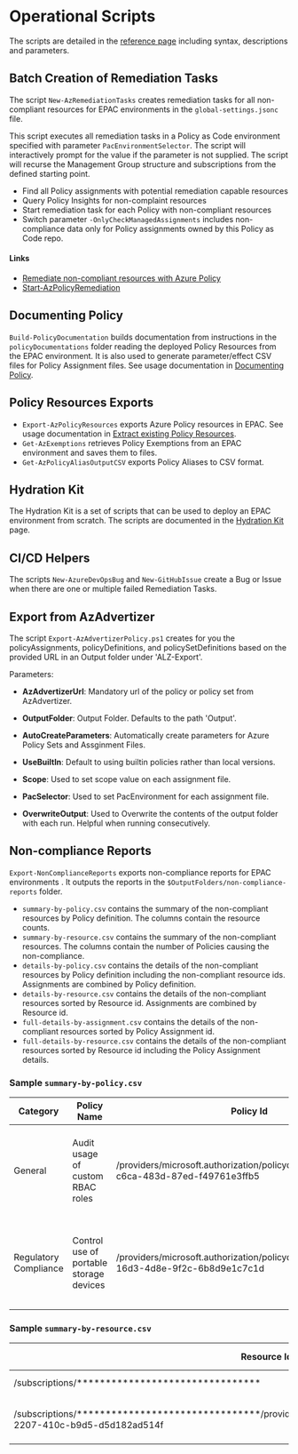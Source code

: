 # Operational Scripts

The scripts are detailed in the [reference page](operational-scripts-reference.md) including  syntax, descriptions and parameters.

## Batch Creation of Remediation Tasks

The script `New-AzRemediationTasks` creates remediation tasks for all non-compliant resources for EPAC environments in the `global-settings.jsonc` file.

This script executes all remediation tasks in a Policy as Code environment specified with parameter `PacEnvironmentSelector`. The script will interactively prompt for the value if the parameter is not supplied. The script will recurse the Management Group structure and subscriptions from the defined starting point.

* Find all Policy assignments with potential remediation capable resources
* Query Policy Insights for non-complaint resources
* Start remediation task for each Policy with non-compliant resources
* Switch parameter `-OnlyCheckManagedAssignments` includes non-compliance data only for Policy assignments owned by this Policy as Code repo.

#### Links

* [Remediate non-compliant resources with Azure Policy](https://learn.microsoft.com/en-us/azure/governance/policy/how-to/remediate-resources?tabs=azure-portal)
* [Start-AzPolicyRemediation](https://learn.microsoft.com/en-us/powershell/module/az.policyinsights/start-azpolicyremediation?view=azps-10.1.0)

## Documenting Policy

`Build-PolicyDocumentation` builds documentation from instructions in the `policyDocumentations` folder reading the deployed Policy Resources from the EPAC environment. It is also used to generate parameter/effect CSV files for Policy Assignment files. See usage documentation in [Documenting Policy](operational-scripts-documenting-policy.md).

## Policy Resources Exports

* `Export-AzPolicyResources` exports Azure Policy resources in EPAC. See usage documentation in [Extract existing Policy Resources](start-extracting-policy-resources.md).
* `Get-AzExemptions` retrieves Policy Exemptions from an EPAC environment and saves them to files.
* `Get-AzPolicyAliasOutputCSV` exports Policy Aliases to CSV format.

## Hydration Kit

The Hydration Kit is a set of scripts that can be used to deploy an EPAC environment from scratch. The scripts are documented in the [Hydration Kit](operational-scripts-hydration-kit.md) page.

## CI/CD Helpers

The scripts `New-AzureDevOpsBug` and `New-GitHubIssue` create a Bug or Issue when there are one or multiple failed Remediation Tasks.

## Export from AzAdvertizer

The script `Export-AzAdvertizerPolicy.ps1` creates for you the policyAssignments, policyDefinitions, and policySetDefinitions based on the provided URL in an Output folder under 'ALZ-Export'.

Parameters:

* **AzAdvertizerUrl**: Mandatory url of the policy or policy set from AzAdvertizer.

* **OutputFolder**: Output Folder. Defaults to the path 'Output'.

* **AutoCreateParameters**: Automatically create parameters for Azure Policy Sets and Assginment Files.

* **UseBuiltIn**: Default to using builtin policies rather than local versions.

* **Scope**: Used to set scope value on each assignment file.

* **PacSelector**: Used to set PacEnvironment for each assignment file.

* **OverwriteOutput**: Used to Overwrite the contents of the output folder with each run. Helpful when running consecutively.

## Non-compliance Reports

`Export-NonComplianceReports` exports non-compliance reports for EPAC environments . It outputs the reports in the `$OutputFolders/non-compliance-reports` folder.

* `summary-by-policy.csv` contains the summary of the non-compliant resources by Policy definition. The columns contain the resource counts.
* `summary-by-resource.csv` contains the summary of the non-compliant resources. The columns contain the number of Policies causing the non-compliance.
* `details-by-policy.csv` contains the details of the non-compliant resources by Policy definition including the non-compliant resource ids. Assignments are combined by Policy definition.
* `details-by-resource.csv` contains the details of the non-compliant resources sorted by Resource id. Assignments are combined by Resource id.
* `full-details-by-assignment.csv` contains the details of the non-compliant resources sorted by Policy Assignment id.
* `full-details-by-resource.csv` contains the details of the non-compliant resources sorted by Resource id including the Policy Assignment details.

### Sample `summary-by-policy.csv`

| Category | Policy Name | Policy Id | Non Compliant | Unknown | Not Started | Exempt | Conflicting | Error | Assignment Ids | Group Names |
| --- | --- | --- | --- | --- | --- | --- | --- | --- | --- | --- |
| General | Audit usage of custom RBAC roles | /providers/microsoft.authorization/policydefinitions/a451c1ef-c6ca-483d-87ed-f49761e3ffb5 | 9 | 0 | 0 | 0 | 0 | 0 | /providers/microsoft.management/managementgroups/pac-heinrich-dev-dev/providers/microsoft.authorization/policyassignments/dev-nist-800-53-r5,/providers/microsoft.management/managementgroups/pac-heinrich-dev-dev/providers/microsoft.authorization/policyassignments/dev-asb | azure_security_benchmark_v3.0_pa-7,nist_sp_800-53_r5_ac-6(7),nist_sp_800-53_r5_ac-2(7),nist_sp_800-53_r5_ac-6,nist_sp_800-53_r5_ac-2 |
| Regulatory Compliance | Control use of portable storage devices | /providers/microsoft.authorization/policydefinitions/0a8a1a7d-16d3-4d8e-9f2c-6b8d9e1c7c1d | 0 | 0 | 0 | 0 | 0 | 0 | /providers/microsoft.management/managementgroups/pac-heinrich-dev-dev/providers/microsoft.authorization/policyassignments/dev-nist-800-53-r5,/providers/microsoft.management/managementgroups/pac-heinrich-dev-dev/providers/microsoft.authorization/policyassignments/dev-asb | azure_security_benchmark_v3.0_pa-7,nist_sp_800-53_r5_ac-6(7),nist_sp_800-53_r5_ac-2(7),nist_sp_800-53_r5_ac-6,nist_sp_800-53_r5_ac-2 |

### Sample `summary-by-resource.csv`

| Resource Id | Subscription Id | Subscription Name | Resource Group | Resource Type | Resource Name | Resource Qualifier | Non Compliant | Unknown | Not Started | Exempt | Conflicting | Error |
| --- | --- | --- | --- | --- | --- | --- | --- | --- | --- | --- | --- | --- |
| /subscriptions/******************************** | ******************************** | PAC-DEV-001 |  | subscriptions |  |  | 25 | 481 | 0 | 0 | 0 | 0 |
| /subscriptions/********************************/providers/microsoft.authorization/roledefinitions/0b00bc79-2207-410c-b9d5-d5d182ad514f | ******************************** | PAC-DEV-001 |  | microsoft.authorization/roledefinitions | 0b00bc79-2207-410c-b9d5-d5d182ad514f |  | 0 | 0 | 0 | 0 | 0 | 0 |
